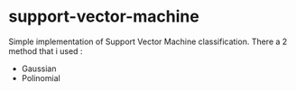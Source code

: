 # support-vector-machine

Simple implementation of Support Vector Machine classification. There a 2 method that i used :
- Gaussian
- Polinomial
